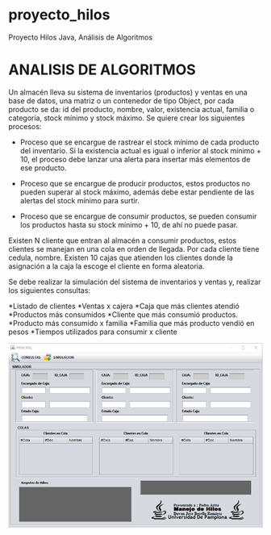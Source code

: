 # proyecto_hilos
Proyecto Hilos Java, Análisis de Algoritmos

# ANALISIS DE ALGORITMOS

Un almacén lleva su sistema de inventarios (productos) y ventas en una base de datos, una matriz o un contenedor de tipo Object, por cada producto se da: id del producto, nombre, valor, existencia actual, familia o categoría, stock mínimo y stock máximo. Se quiere crear los siguientes procesos:

* Proceso que se encargue de rastrear el stock mínimo de cada producto del inventario. Si la existencia actual es igual o inferior al stock mínimo + 10, el proceso debe lanzar una alerta para insertar más elementos de ese producto.

* Proceso que se encargue de producir productos, estos productos no pueden superar al stock máximo, además debe estar pendiente de las
alertas del stock mínimo para surtir.

* Proceso que se encargue de consumir productos, se pueden consumir los productos hasta su stock mínimo + 10, de ahí no puede pasar.

Existen N cliente que entran al almacén a consumir productos, estos clientes se manejan en una cola en orden de llegada. Por cada cliente tiene cedula, nombre. Existen 10 cajas que atienden los clientes donde la asignación a la caja la escoge el cliente en forma aleatoria.

Se debe realizar la simulación del sistema de inventarios y ventas y, realizar los siguientes consultas:

*Listado de clientes
*Ventas x cajera
*Caja que más clientes atendió
*Productos más consumidos
*Cliente que más consumió productos.
*Producto más consumido x familia
*Familia que más producto vendió en pesos
*Tiempos utilizados para consumir x cliente


![alt text](https://github.com/duvanbotello/proyecto_hilos/blob/master/ImagenesProyecto/principal.PNG) 


